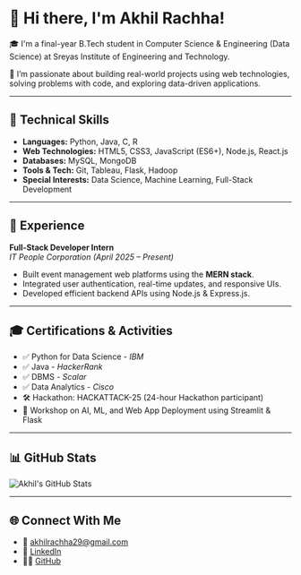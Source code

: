 # 👋 Hi there, I'm Akhil Rachha!

🎓 I'm a final-year B.Tech student in Computer Science & Engineering (Data Science) at Sreyas Institute of Engineering and Technology.

🚀 I’m passionate about building real-world projects using web technologies, solving problems with code, and exploring data-driven applications.

---

## 🧠 Technical Skills

- **Languages:** Python, Java, C, R  
- **Web Technologies:** HTML5, CSS3, JavaScript (ES6+), Node.js, React.js  
- **Databases:** MySQL, MongoDB  
- **Tools & Tech:** Git, Tableau, Flask, Hadoop  
- **Special Interests:** Data Science, Machine Learning, Full-Stack Development

---

## 💼 Experience

**Full-Stack Developer Intern**  
*IT People Corporation (April 2025 – Present)*  
- Built event management web platforms using the **MERN stack**.  
- Integrated user authentication, real-time updates, and responsive UIs.  
- Developed efficient backend APIs using Node.js & Express.js.

---

## 🎓 Certifications & Activities

- ✅ Python for Data Science - *IBM*  
- ✅ Java - *HackerRank*  
- ✅ DBMS - *Scalar*  
- ✅ Data Analytics - *Cisco*  
- 🛠️ Hackathon: HACKATTACK-25 (24-hour Hackathon participant)  
- 🤖 Workshop on AI, ML, and Web App Deployment using Streamlit & Flask

---

## 📊 GitHub Stats

![Akhil's GitHub Stats](https://github-readme-stats.vercel.app/api?username=AkhilRachha&show_icons=true&theme=react)

---

## 🌐 Connect With Me

- 📧 [akhilrachha29@gmail.com](mailto:akhilrachha29@gmail.com)  
- 🔗 [LinkedIn](https://www.linkedin.com/in/akhil-rachha-3133112ba)  
- 🧑‍💻 [GitHub](https://github.com/AkhilRachha)
